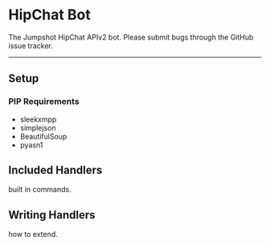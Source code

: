 HipChat Bot
===========

The Jumpshot HipChat APIv2 bot. Please submit bugs through the GitHub issue tracker.

-----------------

## Setup ##

### PIP Requirements ###
* sleekxmpp
* simplejson
* BeautifulSoup
* pyasn1

Included Handlers
-----------------

built in commands.

Writing Handlers
----------------

how to extend.
